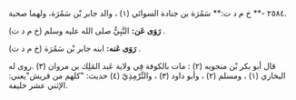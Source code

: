 ٢٥٨٤ -** خ م د ت:** سَمُرَة بن جنادة السوائي (١) ، والد جابر بْن سَمُرَة، ولهما صحبة.

**رَوَى عَن:** النَّبِيُّ صلى الله عليه وسلم (خ م د ت) .

**رَوَى عَنه:** ابنه جابر بْن سَمُرَة (خ م د ت) .

قال أبو بكر بْن منجويه (٢) : مات بالكوفة فِي ولاية عَبد المَلِك بن مروان (٣) .روى له البخاري (١) ، ومسلم (٢) ، وأبو داود (٣) ، والتِّرْمِذِيّ (٤) حديث: "كلهم من قريش"يعني: الإثني عشر خليفة.